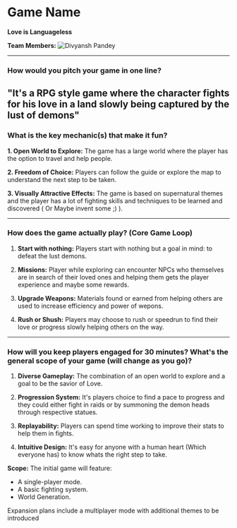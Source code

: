# Game Name
**Love is Languageless**

**Team Members:** ![Divyansh Pandey](href=https://github.com/Divyansh6)

---

### How would you pitch your game in one line?
"It's a RPG style game where the character fights for his love in a land slowly being captured by the lust of demons"
---

### What is the key mechanic(s) that make it fun?

**1. Open World to Explore:** The game has a large world where the player has the option to travel and help people.

**2. Freedom of Choice:** Players can follow the guide or explore the map to understand the next step to be taken.

**3. Visually Attractive Effects:** The game is based on supernatural themes and the player has a lot of fighting skills and techniques to be learned and discovered ( Or Maybe invent some ;) ).

---

### How does the game actually play? (Core Game Loop)

1. **Start with nothing:** Players start with nothing but a goal in mind: to defeat the lust demons.

2. **Missions:** Player while exploring can encounter NPCs who themselves are in search of their loved ones and helping them gets the player experience and maybe some rewards.

3. **Upgrade Weapons:** Materials found or earned from helping others are used to increase efficiency and power of wepons.

4. **Rush or Shush:** Players may choose to rush or speedrun to find their love or progress slowly helping others on the way.

---

### How will you keep players engaged for 30 minutes? What's the general scope of your game (will change as you go)?

1. **Diverse Gameplay:** The combination of an open world to explore and a goal to be the savior of Love.

2. **Progression System:** It's players choice to find a pace to progress and they could either fight in raids or by summoning the demon heads through respective statues.

3. **Replayability:** Players can spend time working to improve their stats to help them in fights.

4. **Intuitive Design:** It's easy for anyone with a human heart (Which everyone has) to know whats the right step to take.

**Scope:** The initial game will feature:
- A single-player mode.
- A basic fighting system.
- World Generation.

Expansion plans include a multiplayer mode with additional themes to be introduced
